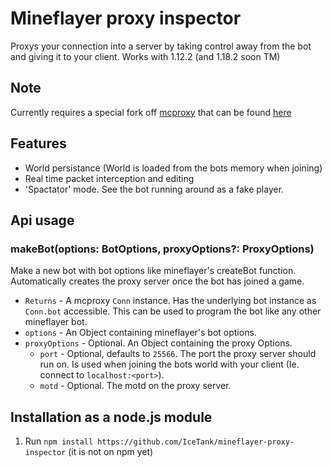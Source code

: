 # Mineflayer proxy inspector
Proxys your connection into a server by taking control away from the bot and giving it to your client. Works with 1.12.2 (and 1.18.2 soon TM)

## Note
Currently requires a special fork off [mcproxy](https://github.com/rob9315/mcproxy) that can be found [here](https://github.com/IceTank/mcproxy-1/tree/middleware)

## Features
- World persistance (World is loaded from the bots memory when joining)
- Real time packet interception and editing
- 'Spactator' mode. See the bot running around as a fake player.

## Api usage
### makeBot(options: BotOptions, proxyOptions?: ProxyOptions)
Make a new bot with bot options like mineflayer's createBot function. Automatically creates the proxy server once the bot has joined a game.
- `Returns` - A mcproxy `Conn` instance. Has the underlying bot instance as `Conn.bot` accessible. This can be used to program the bot like any other mineflayer bot.
- `options` - An Object containing mineflayer's bot options.
- `proxyOptions` - Optional. An Object containing the proxy Options.
  - `port` - Optional, defaults to `25566`. The port the proxy server should run on. Is used when joining the bots world with your client (Ie. connect to `localhost:<port>`).
  - `motd` - Optional. The motd on the proxy server. 

## Installation as a node.js module
1. Run `npm install https://github.com/IceTank/mineflayer-proxy-inspector` (it is not on npm yet)

